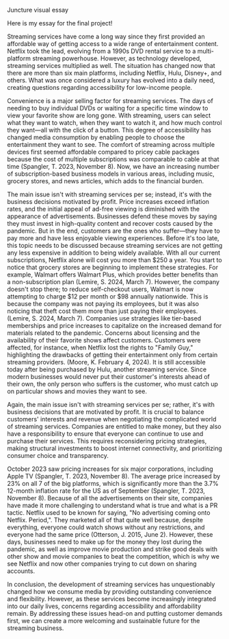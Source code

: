Juncture visual essay

Here is my essay for the final project!


Streaming services have come a long way since they first provided an affordable way of getting access to a wide range of entertainment content. Netflix took the lead, evolving from a 1990s DVD rental service to a multi-platform streaming powerhouse. However, as technology developed, streaming services multiplied as well. The situation has changed now that there are more than six main platforms, including Netflix, Hulu, Disney+, and others. What was once considered a luxury has evolved into a daily need, creating questions regarding accessibility for low-income people.

Convenience is a major selling factor for streaming services. The days of needing to buy individual DVDs or waiting for a specific time window to view your favorite show are long gone. With streaming, users can select what they want to watch, when they want to watch it, and how much control they want—all with the click of a button. This degree of accessibility has changed media consumption by enabling people to choose the entertainment they want to see. The comfort of streaming across multiple devices first seemed affordable compared to pricey cable packages because the cost of multiple subscriptions was comparable to cable at that time (Spangler, T. 2023, November 8). Now, we have an increasing number of subscription-based business models in various areas, including music, grocery stores, and news articles, which adds to the financial burden. 

The main issue isn't with streaming services per se; instead, it's with the business decisions motivated by profit. Price increases exceed inflation rates, and the initial appeal of ad-free viewing is diminished with the appearance of advertisements. Businesses defend these moves by saying they must invest in high-quality content and recover costs caused by the pandemic. But in the end, customers are the ones who suffer—they have to pay more and have less enjoyable viewing experiences. Before it's too late, this topic needs to be discussed because streaming services are not getting any less expensive in addition to being widely available. With all our current subscriptions, Netflix alone will cost you more than $250 a year. You start to notice that grocery stores are beginning to implement these strategies. For example, Walmart offers Walmart Plus, which provides better benefits than a non-subscription plan (Lemire, S. 2024, March 7). However, the company doesn't stop there; to reduce self-checkout users, Walmart is now attempting to charge $12 per month or $98 annually nationwide. This is because the company was not paying its employees, but it was also noticing that theft cost them more than just paying their employees. (Lemire, S. 2024, March 7). 
Companies use strategies like tier-based memberships and price increases to capitalize on the increased demand for materials related to the pandemic. Concerns about licensing and the availability of their favorite shows affect customers. Customers were affected, for instance, when Netflix lost the rights to "Family Guy," highlighting the drawbacks of getting their entertainment only from certain streaming providers. (Moore, K. February 4, 2024). It is still accessible today after being purchased by Hulu, another streaming service. Since modern businesses would never put their customer's interests ahead of their own, the only person who suffers is the customer, who must catch up on particular shows and movies they want to see. 

Again, the main issue isn't with streaming services per se; rather, it's with business decisions that are motivated by profit. It is crucial to balance customers' interests and revenue when negotiating the complicated world of streaming services. Companies are entitled to make money, but they also have a responsibility to ensure that everyone can continue to use and purchase their services. This requires reconsidering pricing strategies, making structural investments to boost internet connectivity, and prioritizing consumer choice and transparency. 

October 2023 saw pricing increases for six major corporations, including Apple TV (Spangler, T. 2023, November 8). The average price increased by 23% on all 7 of the big platforms, which is significantly more than the 3.7% 12-month inflation rate for the US as of September (Spangler, T. 2023, November 8). Because of all the advertisements on their site, companies have made it more challenging to understand what is true and what is a PR tactic. Netflix used to be known for saying, "No advertising coming onto Netflix. Period,". They marketed all of that quite well because, despite everything, everyone could watch shows without any restrictions, and everyone had the same price (Otterson, J. 2015, June 2). However, these days, businesses need to make up for the money they lost during the pandemic, as well as improve movie production and strike good deals with other show and movie companies to beat the competition, which is why we see Netflix and now other companies trying to cut down on sharing accounts. 

In conclusion, the development of streaming services has unquestionably changed how we consume media by providing outstanding convenience and flexibility. However, as these services become increasingly integrated into our daily lives, concerns regarding accessibility and affordability remain. By addressing these issues head-on and putting customer demands first, we can create a more welcoming and sustainable future for the streaming business.
